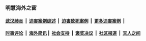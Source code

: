 
### 明慧海外之窗

####  [武汉肺炎](indexes/365.md?t=04200900) &nbsp;|&nbsp;  [迫害案例综述](indexes/328.md?t=04200900) &nbsp;|&nbsp; [迫害致死案例](indexes/277.md?t=04200900)  &nbsp;|&nbsp; [更多迫害案例](indexes/81.md?t=04200900)  &nbsp;|&nbsp; 
####  [时事评论](indexes/19.md?t=04200900) &nbsp;|&nbsp; [海外简讯](indexes/245.md?t=04200900)&nbsp;|&nbsp;  [社会支持](indexes/140.md?t=04200900) &nbsp;|&nbsp; [褒奖决议](indexes/282.md?t=04200900) &nbsp;|&nbsp; [社区报道](indexes/91.md?t=04200900)  &nbsp;|&nbsp; [天人之间](indexes/78.md?t=04200900) 

